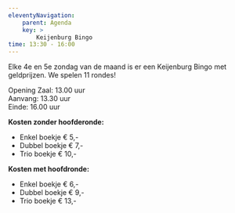 ```yaml
---
eleventyNavigation:
    parent: Agenda
    key: >
        Keijenburg Bingo
time: 13:30 - 16:00
---
```


Elke 4e en 5e zondag van de maand is er een Keijenburg Bingo met geldprijzen. We spelen 11 rondes!

Opening Zaal: 13.00 uur  
Aanvang:      13.30 uur  
Einde:        16.00 uur  

**Kosten zonder hoofderonde:**  
- Enkel boekje    € 5,-
- Dubbel boekje   € 7,-
- Trio boekje     € 10,-

**Kosten met hoofdronde:**  
- Enkel boekje   € 6,-
- Dubbel boekje  € 9,-
- Trio boekje    € 13,-
